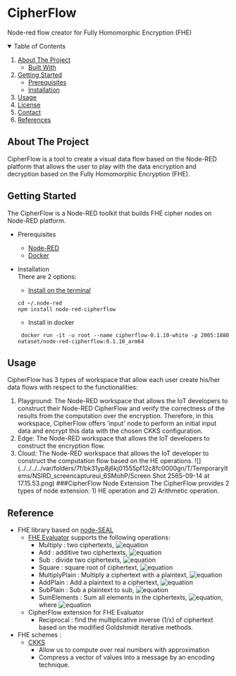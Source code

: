 # CipherFlow
Node-red flow creator for Fully Homomorphic Encryption (FHE) 
<!-- TABLE OF CONTENTS -->
<details open="open">
  <summary>Table of Contents</summary>
  <ol>
    <li>
      <a href="#about-the-project">About The Project</a>
      <ul>
        <li><a href="#built-with">Built With</a></li>
      </ul>
    </li>
    <li>
      <a href="#getting-started">Getting Started</a>
      <ul>
        <li><a href="#prerequisites">Prerequisites</a></li>
        <li><a href="#installation">Installation</a></li>
      </ul>
    </li>
    <li><a href="#usage">Usage</a></li>
    <li><a href="#license">License</a></li>
    <li><a href="#contact">Contact</a></li>
    <li><a href="#References">References</a></li>
  </ol>
</details>

<!-- ABOUT THE PROJECT -->
## About The Project
CipherFlow is  a tool to create a visual data flow based on the Node-RED platform that allows the user to play with the data encryption and decryption based on the Fully Homomorphic Encryption (FHE).  
<!-- Getting Started -->
## Getting Started
The CipherFlow is a Node-RED toolkit that builds FHE cipher nodes on Node-RED platform.
* Prerequisites
  * [Node-RED](https://nodered.org/docs/getting-started/)
  * [Docker](https://www.docker.com/)


* Installation </br>
There are 2 options:
  * [Install on the terminal](https://www.npmjs.com/package/node-red-cipherflow)
  ```
  cd ~/.node-red
  npm install node-red-cipherflow
  ```

  * Install in docker
  ```
   docker run -it -u root --name cipherflow-0.1.10-white -p 2005:1880 nataset/node-red-cipherflow:0.1.10_arm64
  ```

<!-- USAGE -->
## Usage
CipherFlow has 3 types of workspace that allow each user create his/her data flows with respect to the functionalities: 
1. Playground: The Node-RED workspace that allows the IoT developers to construct their Node-RED CipherFlow and verify the correctness of the results from the computation over the encryption. Therefore, in this workspace, CipherFlow offers 'input' node to perform an initial input data and encrypt this data with the chosen CKKS configuration.  
2. Edge: The Node-RED workspace that allows the IoT developers to construct the encryption flow.
3. Cloud: The Node-RED workspace that allows the IoT developer to construct the computation flow based on the HE operations. 
![](../../../../var/folders/7f/bk31yp8j6kj01555pf12c8fc0000gn/T/TemporaryItems/NSIRD_screencaptureui_6SMohP/Screen Shot 2565-09-14 at 17.15.53.png)
###CipherFlow Node Extension
The CipherFlow provides 2 types of node extension: 1) HE operation and 2) Arithmetic operation.


<!-- Reference -->
## Reference
* FHE library based on [node-SEAL](https://docs.morfix.io/) 
  * [FHE Evaluator](https://docs.morfix.io/Evaluator.html) supports the following operations:
    * Multiply : two ciphertexts,  ![equation](https://latex.codecogs.com/svg.image?c_1%20%5Ctimes%20c_2)
    * Add : additive two ciphertexts, ![equation](https://latex.codecogs.com/svg.image?c_1%20&plus;%20c_2)
    * Sub : divide two ciphertexts, ![equation](https://latex.codecogs.com/svg.image?c_1%20-%20c_2%20) 
    * Square : square root of ciphertext, ![equation](https://latex.codecogs.com/svg.image?%5Csqrt%7Bc%7D%20%20)
    * MultiplyPlain : Multiply a ciphertext with a plaintext, ![equation](https://latex.codecogs.com/svg.image?a*c_1%20%20)
    * AddPlain : Add a plaintext to a ciphertext, ![equation](https://latex.codecogs.com/svg.image?a%20&plus;%20c_1%20%20)
    * SubPlain : Sub a plaintext to sub, ![equation](https://latex.codecogs.com/svg.image?c_1%20-%20a%20)
    * SumElements : Sum all elements in the ciphertexts, ![equation](https://latex.codecogs.com/svg.image?%5Csum%7B%5Ctextbf%7Bc%7D%7D%20=%20%5Csum_%7Bi=1%7D%5E%7BN%7D%7Bc_i%7D), where ![equation](https://latex.codecogs.com/svg.image?c_i%20%5Cin%20%5Ctextbf%7Bc%7D)
  * CipherFlow extension for FHE Evaluator
    * Reciprocal : find the multiplicative inverse (1/x) of ciphertext based on the modified Goldshmidt iterative methods.
* FHE schemes :
  * [CKKS](chrome-extension://efaidnbmnnnibpcajpcglclefindmkaj/https://eprint.iacr.org/2016/421.pdf)
    * Allow us to compute over real numbers with approximation
    * Compress a vector of values into a message by an encoding technique. 
  